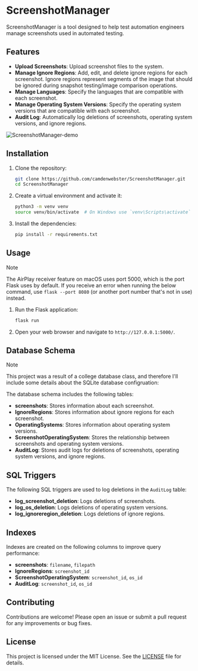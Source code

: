 # ScreenshotManager
ScreenshotManager is a tool designed to help test automation engineers manage screenshots used in automated testing.

## Features
- **Upload Screenshots**: Upload screenshot files to the system.
- **Manage Ignore Regions**: Add, edit, and delete ignore regions for each screenshot. Ignore regions represent segments of the image that should be ignored during snapshot testing/image comparison operations.
- **Manage Languages**: Specify the languages that are compatible with each screenshot.
- **Manage Operating System Versions**: Specify the operating system versions that are compatible with each screenshot.
- **Audit Log**: Automatically log deletions of screenshots, operating system versions, and ignore regions.

![ScreenshotManager-demo](https://github.com/user-attachments/assets/540c4262-cba0-4daf-aa5b-335df4d6571b)

## Installation
1. Clone the repository:
    ```bash
    git clone https://github.com/camdenwebster/ScreenshotManager.git
    cd ScreenshotManager
    ```
2. Create a virtual environment and activate it:
    ```bash
    python3 -m venv venv
    source venv/bin/activate  # On Windows use `venv\Scripts\activate`
    ```
3. Install the dependencies:
    ```bash
    pip install -r requirements.txt
    ```
    
## Usage
> [!NOTE]
> The AirPlay receiver feature on macOS uses port 5000, which is the port Flask uses by default. If you receive an error when running the below command, use `flask --port 8080` (or another port number that's not in use) instead.
1. Run the Flask application:
    ```bash
    flask run
    ```
2. Open your web browser and navigate to `http://127.0.0.1:5000/`.

## Database Schema
> [!NOTE]
> This project was a result of a college database class, and therefore I'll include some details about the SQLite database configruation:

The database schema includes the following tables:
- **screenshots**: Stores information about each screenshot.
- **IgnoreRegions**: Stores information about ignore regions for each screenshot.
- **OperatingSystems**: Stores information about operating system versions.
- **ScreenshotOperatingSystem**: Stores the relationship between screenshots and operating system versions.
- **AuditLog**: Stores audit logs for deletions of screenshots, operating system versions, and ignore regions.

## SQL Triggers
The following SQL triggers are used to log deletions in the `AuditLog` table:
- **log_screenshot_deletion**: Logs deletions of screenshots.
- **log_os_deletion**: Logs deletions of operating system versions.
- **log_ignoreregion_deletion**: Logs deletions of ignore regions.

## Indexes
Indexes are created on the following columns to improve query performance:
- **screenshots**: `filename`, `filepath`
- **IgnoreRegions**: `screenshot_id`
- **ScreenshotOperatingSystem**: `screenshot_id`, `os_id`
- **AuditLog**: `screenshot_id`, `os_id`

## Contributing
Contributions are welcome! Please open an issue or submit a pull request for any improvements or bug fixes.

## License
This project is licensed under the MIT License. See the [LICENSE](LICENSE) file for details.
